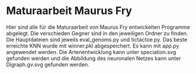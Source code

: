 # Maturaarbeit Maurus Fry
Hier sind alle für die Maturaarbeit von Maurus Fry entwickelten Programme abgelegt. Die verschieden Gegner sind in den jeweiligen Ordner zu finden. Die Hauptdateien sind jeweils eval_genoms.py und tictactoe.py. Das beste erreichte KNN wurde mit winner.pkl abgespeichert. Es kann mit app.py angewendet werden. Die Artenentwicklung kann unter speciation.svg gefunden werden und die Abbildung des neuronalen Netzes kann unter Digraph.gv.svg gefunden werden.
